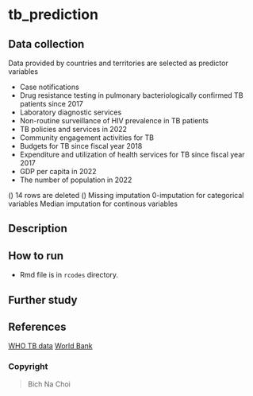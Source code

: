 # tb_prediction

## Data collection
Data provided by countries and territories are selected as predictor variables
- Case notifications 
- Drug resistance testing in pulmonary bacteriologically confirmed TB patients since 2017
- Laboratory diagnostic services
- Non-routine surveillance of HIV prevalence in TB patients
- TB policies and services in 2022
- Community engagement activities for TB
- Budgets for TB since fiscal year 2018
- Expenditure and utilization of health services for TB since fiscal year 2017
- GDP per capita in 2022
- The number of population in 2022

() 14 rows are deleted
() Missing imputation
0-imputation for categorical variables
Median imputation for continous variables
## Description

## How to run
- Rmd file is in `rcodes` directory.

## Further study

## References
[WHO TB data](https://www.who.int/teams/global-tuberculosis-programme/data)
[World Bank](https://data.worldbank.org)
### Copyright
> Bich Na Choi